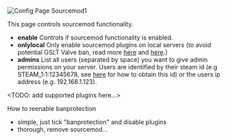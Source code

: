 ![Config Page Sourcemod1](![Run](https://raw.githubusercontent.com/wiki/lenosisnickerboa/csgosl/pics/config-page-sourcemod1.jpg))

This page controls sourcemod functionality.

* **enable** Controls if sourcemod functionality is enabled.
* **onlylocal** Only enable sourcemod plugins on local servers (to avoid potential GSLT Valve ban, read more [here](https://forums.alliedmods.net/showthread.php?t=279854) and [here](http://blog.counter-strike.net/index.php/server_guidelines/).)
* **admins** List all users (separated by space) you want to give admin permissions on your server. Users are identified by their steam id (e.g STEAM_1:1:12345678, see [here](https://steamcommunity.com/sharedfiles/filedetails/?id=209000244) for how to obtain this id) or the users ip address (e.g. 192.168.1.123). 

<TODO: add supported plugins here...>


How to reenable banprotection
- simple, just tick "banprotection" and disable plugins
- thorough, remove sourcemod...

